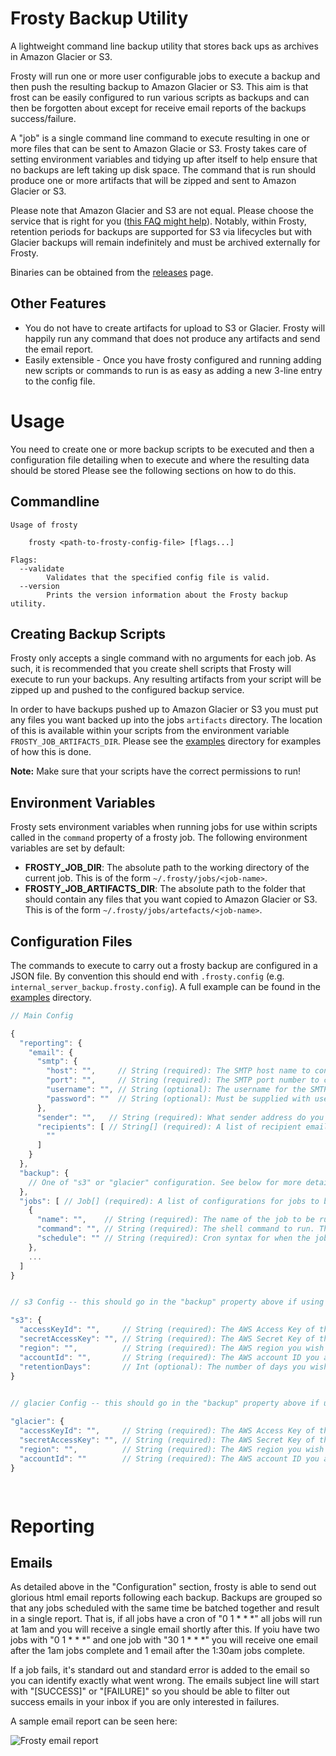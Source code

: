 # Frosty Backup Utility

A lightweight command line backup utility that stores back ups as archives in Amazon Glacier or S3.

Frosty will run one or more user configurable jobs to execute a backup and then push the resulting backup to Amazon Glacier or S3. This aim is that frost can be easily configured to run various scripts as backups and can then be forgotten about except for receive email reports of the backups success/failure.

A "job" is a single command line command to execute resulting in one or more files that can be sent to Amazon Glacie or S3. Frosty takes care of setting environment variables and tidying up after itself to help ensure that no backups are left taking up disk space. The command that is run should produce one or more artifacts that will be zipped and sent to Amazon Glacier or S3.

Please note that Amazon Glacier and S3 are not equal. Please choose the service that is right for you ([this FAQ might help](https://aws.amazon.com/glacier/faqs/)). Notably, within Frosty, retention periods for backups are supported for S3 via lifecycles but with Glacier backups will remain indefinitely and must be archived externally for Frosty.  

Binaries can be obtained from the [releases](https://github.com/mleonard87/frosty/releases) page.

## Other Features

- You do not have to create artifacts for upload to S3 or Glacier. Frosty will happily run any command that does not produce any artifacts and send the email report.
- Easily extensible - Once you have frosty configured and running adding new scripts or commands to run is as easy as adding a new 3-line entry to the config file. 

# Usage

You need to create one or more backup scripts to be executed and then a configuration file detailing when to execute and where the resulting data should be stored Please see the following sections on how to do this.

## Commandline

```
Usage of frosty

	frosty <path-to-frosty-config-file> [flags...]

Flags:
  --validate
    	Validates that the specified config file is valid.
  --version
    	Prints the version information about the Frosty backup utility.
```

## Creating Backup Scripts

Frosty only accepts a single command with no arguments for each job. As such, it is recommended that you create shell scripts that Frosty will execute to run your backups. Any resulting artifacts from your script will be zipped up and pushed to the configured backup service.

In order to have backups pushed up to Amazon Glacier or S3 you must put any files you want backed up into the jobs `artifacts` directory. The location of this is available within your scripts from the environment variable `FROSTY_JOB_ARTIFACTS_DIR`. Please see the [examples](examples) directory for examples of how this is done.

**Note:** Make sure that your scripts have the correct permissions to run!

## Environment Variables

Frosty sets environment variables when running jobs for use within scripts called in the `command` property of a frosty job. The following environment variables are set by default:

- **FROSTY_JOB_DIR**: The absolute path to the working directory of the current job. This is of the form `~/.frosty/jobs/<job-name>`.
- **FROSTY_JOB_ARTIFACTS_DIR**: The absolute path to the folder that should contain any files that you want copied to Amazon Glacier or S3. This is of the form `~/.frosty/jobs/artefacts/<job-name>`.

## Configuration Files

The commands to execute to carry out a frosty backup are configured in a JSON file. By convention this should end with `.frosty.config` (e.g. `internal_server_backup.frosty.config`). A full example can be found in the [examples](examples) directory.

```javascript
// Main Config

{
  "reporting": {
    "email": {
      "smtp": {
        "host": "",     // String (required): The SMTP host name to connect to to send email reports.
        "port": "",     // String (required): The SMTP port number to connect to to send email reports.
        "username": "", // String (optional): The username for the SMTP account to connect to. If this is not provided not auth will be used.
        "password": ""  // String (optional): Must be supplied with username as the password for the SMTP account.
      },
      "sender": "",   // String (required): What sender address do you want on the email reports.
      "recipients": [ // String[] (required): A list of recipient email addresses that will get the reports.
        ""
      ]
    }
  },
  "backup": {
    // One of "s3" or "glacier" configuration. See below for more details.
  },
  "jobs": [ // Job[] (required): A list of configurations for jobs to be run.
    {
      "name": "",    // String (required): The name of the job to be run. This is how the job will be identified in the report.
      "command": "", // String (required): The shell command to run. This must not contain any arguments.
      "schedule": "" // String (required): Cron syntax for when the job should be scheduled.
    },
    ...
  ]
}


// s3 Config -- this should go in the "backup" property above if using S3.

"s3": {
  "accessKeyId": "",     // String (required): The AWS Access Key of the account you wish to use to store data to S3.
  "secretAccessKey": "", // String (required): The AWS Secret Key of the account you wish to use to store data to S3.
  "region": "",          // String (required): The AWS region you wish for your bucket to be created in. 
  "accountId": "",       // String (required): The AWS account ID you are using to store data in S3.
  "retentionDays":       // Int (optional): The number of days you wish to retain backups for. After this they will be automatically deleted.
}

 
// glacier Config -- this should go in the "backup" property above if using S3. 

"glacier": {
  "accessKeyId": "",     // String (required): The AWS Access Key of the account you wish to use to store data to S3.
  "secretAccessKey": "", // String (required): The AWS Secret Key of the account you wish to use to store data to S3.
  "region": "",          // String (required): The AWS region you wish for your bucket to be created in. 
  "accountId": ""        // String (required): The AWS account ID you are using to store data in S3.
}

 
```

# Reporting

## Emails

As detailed above in the "Configuration" section, frosty is able to send out glorious html email reports following each backup. Backups are grouped so that any jobs scheduled with the same time be batched together and result in a single report. That is, if all jobs have a cron of "0 1 * * *" all jobs will run at 1am and you will receive a single email shortly after this. If yoiu have two jobs with "0 1 * * *" and one job with "30 1 * * *" you will receive one email after the 1am jobs complete and 1 email after the 1:30am jobs complete.

If a job fails, it's standard out and standard error is added to the email so you can identify exactly what went wrong. The emails subject line will start with "[SUCCESS]" or "[FAILURE]" so you should be able to filter out success emails in your inbox if you are only interested in failures. 

A sample email report can be seen here:

![Frosty email report](https://i.imgur.com/GeW9Qek.png)
